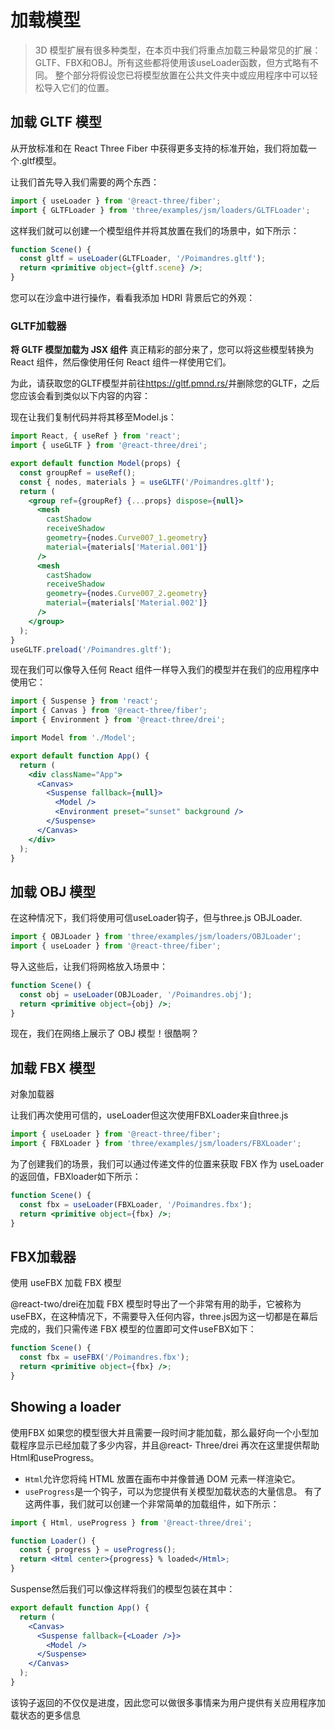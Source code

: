 # 加载模型

> 3D 模型扩展有很多种类型，在本页中我们将重点加载三种最常见的扩展：GLTF、FBX和OBJ。所有这些都将使用该useLoader函数，但方式略有不同。
> 整个部分将假设您已将模型放置在公共文件夹中或应用程序中可以轻松导入它们的位置。

## 加载 GLTF 模型

从开放标准和在 React Three Fiber 中获得更多支持的标准开始，我们将加载一个.gltf模型。

让我们首先导入我们需要的两个东西：

```jsx
import { useLoader } from '@react-three/fiber';
import { GLTFLoader } from 'three/examples/jsm/loaders/GLTFLoader';
```

这样我们就可以创建一个模型组件并将其放置在我们的场景中，如下所示：

```jsx
function Scene() {
  const gltf = useLoader(GLTFLoader, '/Poimandres.gltf');
  return <primitive object={gltf.scene} />;
}
```

您可以在沙盒中进行操作，看看我添加 HDRI 背景后它的外观：

### GLTF加载器

**将 GLTF 模型加载为 JSX 组件**
真正精彩的部分来了，您可以将这些模型转换为 React 组件，然后像使用任何 React 组件一样使用它们。

为此，请获取您的GLTF模型并前往<https://gltf.pmnd.rs/>并删除您的GLTF，之后您应该会看到类似以下内容的内容：

现在让我们复制代码并将其移至Model.js：

```jsx
import React, { useRef } from 'react';
import { useGLTF } from '@react-three/drei';

export default function Model(props) {
  const groupRef = useRef();
  const { nodes, materials } = useGLTF('/Poimandres.gltf');
  return (
    <group ref={groupRef} {...props} dispose={null}>
      <mesh
        castShadow
        receiveShadow
        geometry={nodes.Curve007_1.geometry}
        material={materials['Material.001']}
      />
      <mesh
        castShadow
        receiveShadow
        geometry={nodes.Curve007_2.geometry}
        material={materials['Material.002']}
      />
    </group>
  );
}
useGLTF.preload('/Poimandres.gltf');
```

现在我们可以像导入任何 React 组件一样导入我们的模型并在我们的应用程序中使用它：

```jsx
import { Suspense } from 'react';
import { Canvas } from '@react-three/fiber';
import { Environment } from '@react-three/drei';

import Model from './Model';

export default function App() {
  return (
    <div className="App">
      <Canvas>
        <Suspense fallback={null}>
          <Model />
          <Environment preset="sunset" background />
        </Suspense>
      </Canvas>
    </div>
  );
}
```

## 加载 OBJ 模型

在这种情况下，我们将使用可信useLoader钩子，但与three.js OBJLoader.

```jsx
import { OBJLoader } from 'three/examples/jsm/loaders/OBJLoader';
import { useLoader } from '@react-three/fiber';
```

导入这些后，让我们将网格放入场景中：

```jsx
function Scene() {
  const obj = useLoader(OBJLoader, '/Poimandres.obj');
  return <primitive object={obj} />;
}
```

现在，我们在网络上展示了 OBJ 模型！很酷啊？

## 加载 FBX 模型

对象加载器

让我们再次使用可信的，useLoader但这次使用FBXLoader来自three.js

```jsx
import { useLoader } from '@react-three/fiber';
import { FBXLoader } from 'three/examples/jsm/loaders/FBXLoader';
```

为了创建我们的场景，我们可以通过传递文件的位置来获取 FBX 作为 useLoader 的返回值，FBXloader如下所示：

```jsx
function Scene() {
  const fbx = useLoader(FBXLoader, '/Poimandres.fbx');
  return <primitive object={fbx} />;
}
```

## FBX加载器

使用 useFBX 加载 FBX 模型

@react-two/drei在加载 FBX 模型时导出了一个非常有用的助手，它被称为useFBX，在这种情况下，不需要导入任何内容，three.js因为这一切都是在幕后完成的，我们只需传递 FBX 模型的位置即可文件useFBX如下：

```jsx
function Scene() {
  const fbx = useFBX('/Poimandres.fbx');
  return <primitive object={fbx} />;
}
```

## Showing a loader

使用FBX
如果您的模型很大并且需要一段时间才能加载，那么最好向一个小型加载程序显示已经加载了多少内容，并且@react- Three/drei 再次在这里提供帮助Html和useProgress。

- `Html`允许您将纯 HTML 放置在画布中并像普通 DOM 元素一样渲染它。
- `useProgress`是一个钩子，可以为您提供有关模型加载状态的大量信息。
  有了这两件事，我们就可以创建一个非常简单的加载组件，如下所示：

```jsx
import { Html, useProgress } from '@react-three/drei';

function Loader() {
  const { progress } = useProgress();
  return <Html center>{progress} % loaded</Html>;
}
```

Suspense然后我们可以像这样将我们的模型包装在其中：

```jsx
export default function App() {
  return (
    <Canvas>
      <Suspense fallback={<Loader />}>
        <Model />
      </Suspense>
    </Canvas>
  );
}
```

该钩子返回的不仅仅是进度，因此您可以做很多事情来为用户提供有关应用程序加载状态的更多信息
